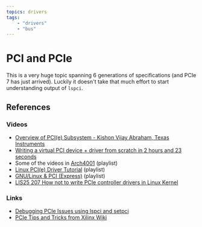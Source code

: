 ```yaml
---
topics: drivers
tags:
    - "drivers"
    - "bus"
---
```


# PCI and PCIe

This is a very huge topic spanning 6 generations of specifications (and PCIe 7 has just arrived). Luckily it doesn't take that much effort to start understanding output of `lspci`.

## References

### Videos

- [Overview of PCI(e) Subsystem - Kishon Vijay Abraham, Texas Instruments](https://youtu.be/3ic61kJNEQ0)
- [Writing a virtual PCI device + driver from scratch in 2 hours and 23 seconds](https://youtu.be/lbW8-Y8-4bQ)
- Some of the videos in [Arch4001](https://www.youtube.com/watch?v=TC9jkrU6UeM&list=PLUFkSN0XLZ-luMwgYBYD8BBa713NJuwra&index=21) (playlist)
- [Linux PCI(e) Driver Tutorial](https://youtube.com/playlist?list=PLCGpd0Do5-I3HkdOJ6SaFwNJgAcj8cDAh) (playlist)
- [GNU/Linux & PCI (Express)](https://www.youtube.com/playlist?list=PLCGpd0Do5-I1hZpk8zi9Zh7SCnHrIQlgT) (playlist)
- [LIS25 207 How not to write PCIe controller drivers in Linux Kernel](https://youtu.be/PkuiXAtky3Y)

### Links

- [Debugging PCIe Issues using lspci and setpci](https://adaptivesupport.amd.com/s/article/1148199)
- [PCIe Tips and Tricks from Xilinx Wiki](https://xilinx-wiki.atlassian.net/wiki/spaces/A/pages/1883865089/PCIe+Tips+and+Tricks)

